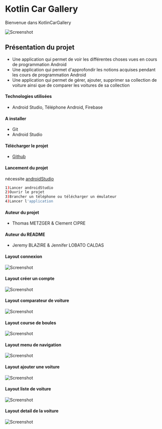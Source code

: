 # Kotlin Car Gallery
Bienvenue dans KotlinCarGallery

![Screenshot](assetReadme/ic_launcher_authentification_logo.png)


## Présentation du projet
- Une application qui permet de voir les différentes choses vues en cours de programmation Android
- Une application qui permet d'approfondir les notions acquises pendant les cours de programmation Android
- Une application qui permet de gérer, ajouter, supprimer sa collection de voiture ainsi que de comparer les voitures de sa collection 

#### Technologies utilisées
- Android Studio, Téléphone Android, Firebase

#### A installer
- Git
- Android Studio

#### Télécharger le projet
- [Github](https://github.com/ThomasMetzger6898/ProjetKotlinDam2019)

#### Lancement du projet
nécessite [androidStudio](https://developer.android.com/studio/)
```sh
1)Lancer androidStudio
2)Ouvrir le projet
3)Brancher un téléphone ou télécharger un émulateur
4)Lancer l'application
```
#### Auteur du projet
- Thomas METZGER & Clement CIPRE 
#### Auteur du README
- Jeremy BLAZIRE & Jennifer LOBATO CALDAS

#### Layout connexion
![Screenshot](assetReadme/Capture.PNG)

#### Layout créer un compte
![Screenshot](assetReadme/Capture1.PNG)

#### Layout comparateur de voiture
![Screenshot](assetReadme/Capture2.PNG)

#### Layout course de boules
![Screenshot](assetReadme/Capture3.PNG)

#### Layout menu de navigation
![Screenshot](assetReadme/Capture4.PNG)

#### Layout ajouter une voiture
![Screenshot](assetReadme/Capture5.PNG)

#### Layout liste de voiture
![Screenshot](assetReadme/Capture6.PNG)

 #### Layout detail de la voiture
![Screenshot](assetReadme/Capture7.PNG)
